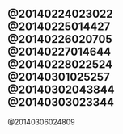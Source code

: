 @20140224023022  
@20140225014427  
@20140226020705  
@20140227014644  
@20140228022524  
@20140301025257  
@20140302043844  
@20140303023344  
---------------  
@20140306024809
